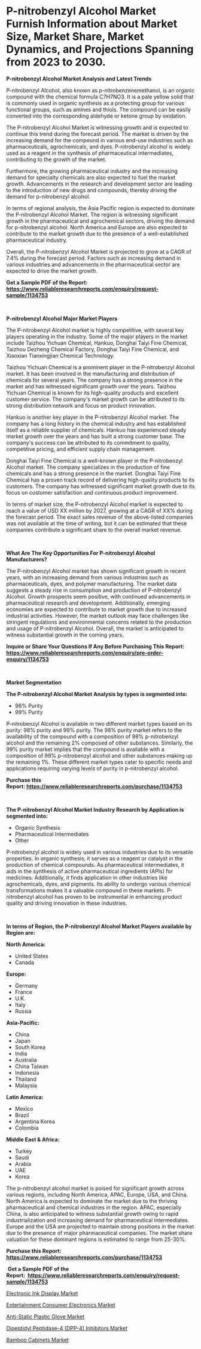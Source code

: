 <p><h1>P-nitrobenzyl Alcohol Market Furnish Information about Market Size, Market Share, Market Dynamics, and Projections Spanning from 2023 to 2030.</h1></p><p><strong>P-nitrobenzyl Alcohol Market Analysis and Latest Trends</strong></p>
<p><p>P-nitrobenzyl Alcohol, also known as p-nitrobenzenemethanol, is an organic compound with the chemical formula C7H7NO3. It is a pale yellow solid that is commonly used in organic synthesis as a protecting group for various functional groups, such as amines and thiols. The compound can be easily converted into the corresponding aldehyde or ketone group by oxidation.</p><p>The P-nitrobenzyl Alcohol Market is witnessing growth and is expected to continue this trend during the forecast period. The market is driven by the increasing demand for the compound in various end-use industries such as pharmaceuticals, agrochemicals, and dyes. P-nitrobenzyl alcohol is widely used as a reagent in the synthesis of pharmaceutical intermediates, contributing to the growth of the market.</p><p>Furthermore, the growing pharmaceutical industry and the increasing demand for specialty chemicals are also expected to fuel the market growth. Advancements in the research and development sector are leading to the introduction of new drugs and compounds, thereby driving the demand for p-nitrobenzyl alcohol.</p><p>In terms of regional analysis, the Asia Pacific region is expected to dominate the P-nitrobenzyl Alcohol Market. The region is witnessing significant growth in the pharmaceutical and agrochemical sectors, driving the demand for p-nitrobenzyl alcohol. North America and Europe are also expected to contribute to the market growth due to the presence of a well-established pharmaceutical industry.</p><p>Overall, the P-nitrobenzyl Alcohol Market is projected to grow at a CAGR of 7.4% during the forecast period. Factors such as increasing demand in various industries and advancements in the pharmaceutical sector are expected to drive the market growth.</p></p>
<p><strong>Get a Sample PDF of the Report:&nbsp; <a href="https://www.reliableresearchreports.com/enquiry/request-sample/1134753">https://www.reliableresearchreports.com/enquiry/request-sample/1134753</a></strong></p>
<p>&nbsp;</p>
<p><strong>P-nitrobenzyl Alcohol Major Market Players</strong></p>
<p><p>The P-nitrobenzyl Alcohol market is highly competitive, with several key players operating in the industry. Some of the major players in the market include Taizhou Yichuan Chemical, Hankuo, Donghai Taiyi Fine Chemical, Taizhou Dezheng Chemical Factory, Donghai Taiyi Fine Chemical, and Xiaoxian Tianxingjian Chemical Technology.</p><p>Taizhou Yichuan Chemical is a prominent player in the P-nitrobenzyl Alcohol market. It has been involved in the manufacturing and distribution of chemicals for several years. The company has a strong presence in the market and has witnessed significant growth over the years. Taizhou Yichuan Chemical is known for its high-quality products and excellent customer service. The company's market growth can be attributed to its strong distribution network and focus on product innovation.</p><p>Hankuo is another key player in the P-nitrobenzyl Alcohol market. The company has a long history in the chemical industry and has established itself as a reliable supplier of chemicals. Hankuo has experienced steady market growth over the years and has built a strong customer base. The company's success can be attributed to its commitment to quality, competitive pricing, and efficient supply chain management.</p><p>Donghai Taiyi Fine Chemical is a well-known player in the P-nitrobenzyl Alcohol market. The company specializes in the production of fine chemicals and has a strong presence in the market. Donghai Taiyi Fine Chemical has a proven track record of delivering high-quality products to its customers. The company has witnessed significant market growth due to its focus on customer satisfaction and continuous product improvement.</p><p>In terms of market size, the P-nitrobenzyl Alcohol market is expected to reach a value of USD XX million by 2027, growing at a CAGR of XX% during the forecast period. The exact sales revenue of the above-listed companies was not available at the time of writing, but it can be estimated that these companies contribute a significant share to the overall market revenue.</p></p>
<p>&nbsp;</p>
<p><strong>What Are The Key Opportunities For P-nitrobenzyl Alcohol Manufacturers?</strong></p>
<p><p>The P-nitrobenzyl Alcohol market has shown significant growth in recent years, with an increasing demand from various industries such as pharmaceuticals, dyes, and polymer manufacturing. The market data suggests a steady rise in consumption and production of P-nitrobenzyl Alcohol. Growth prospects seem positive, with continued advancements in pharmaceutical research and development. Additionally, emerging economies are expected to contribute to market growth due to increased industrial activities. However, the market outlook may face challenges like stringent regulations and environmental concerns related to the production and usage of P-nitrobenzyl Alcohol. Overall, the market is anticipated to witness substantial growth in the coming years.</p></p>
<p><strong>Inquire or Share Your Questions If Any Before Purchasing This Report: <a href="https://www.reliableresearchreports.com/enquiry/pre-order-enquiry/1134753">https://www.reliableresearchreports.com/enquiry/pre-order-enquiry/1134753</a></strong></p>
<p>&nbsp;</p>
<p><strong>Market Segmentation</strong></p>
<p><strong>The P-nitrobenzyl Alcohol Market Analysis by types is segmented into:</strong></p>
<p><ul><li>98% Purity</li><li>99% Purity</li></ul></p>
<p><p>P-nitrobenzyl Alcohol is available in two different market types based on its purity: 98% purity and 99% purity. The 98% purity market refers to the availability of the compound with a composition of 98% p-nitrobenzyl alcohol and the remaining 2% composed of other substances. Similarly, the 99% purity market implies that the compound is available with a composition of 99% p-nitrobenzyl alcohol and other substances making up the remaining 1%. These different market types cater to specific needs and applications requiring varying levels of purity in p-nitrobenzyl alcohol.</p></p>
<p><strong>Purchase this Report:&nbsp;<a href="https://www.reliableresearchreports.com/purchase/1134753">https://www.reliableresearchreports.com/purchase/1134753</a></strong></p>
<p>&nbsp;</p>
<p><strong>The P-nitrobenzyl Alcohol Market Industry Research by Application is segmented into:</strong></p>
<p><ul><li>Organic Synthesis</li><li>Pharmaceutical Intermediates</li><li>Other</li></ul></p>
<p><p>P-nitrobenzyl alcohol is widely used in various industries due to its versatile properties. In organic synthesis, it serves as a reagent or catalyst in the production of chemical compounds. As pharmaceutical intermediates, it aids in the synthesis of active pharmaceutical ingredients (APIs) for medicines. Additionally, it finds application in other industries like agrochemicals, dyes, and pigments. Its ability to undergo various chemical transformations makes it a valuable compound in these markets. P-nitrobenzyl alcohol has proven to be instrumental in enhancing product quality and driving innovation in these industries.</p></p>
<p>&nbsp;</p>
<p><strong>In terms of Region, the P-nitrobenzyl Alcohol Market Players available by Region are:</strong></p>
<p>
    <p> <strong> North America: </strong>
        <ul>
            <li>United States</li>
            <li>Canada</li>
        </ul>
        </p> 
    <p> <strong> Europe: </strong>
        <ul>
            <li>Germany</li>
            <li>France</li>
            <li>U.K.</li>
            <li>Italy</li>
            <li>Russia</li>
        </ul>
        </p> 
    <p> <strong> Asia-Pacific: </strong>
        <ul>
            <li>China</li>
            <li>Japan</li>
            <li>South Korea</li>
            <li>India</li>
            <li>Australia</li>
            <li>China Taiwan</li>
            <li>Indonesia</li>
            <li>Thailand</li>
            <li>Malaysia</li>
        </ul>
        </p> 
    <p> <strong> Latin America: </strong>
        <ul>
            <li>Mexico</li>
            <li>Brazil</li>
            <li>Argentina Korea</li>
            <li>Colombia</li>
        </ul>
        </p> 
    <p> <strong> Middle East & Africa: </strong>
        <ul>
            <li>Turkey</li>
            <li>Saudi</li>
            <li>Arabia</li>
            <li>UAE</li>
            <li>Korea</li>
        </ul>
    </p>
    </p>
<p><p>The p-nitrobenzyl alcohol market is poised for significant growth across various regions, including North America, APAC, Europe, USA, and China. North America is expected to dominate the market due to the thriving pharmaceutical and chemical industries in the region. APAC, especially China, is also anticipated to witness substantial growth owing to rapid industrialization and increasing demand for pharmaceutical intermediates. Europe and the USA are projected to maintain strong positions in the market due to the presence of major pharmaceutical companies. The market share valuation for these dominant regions is estimated to range from 25-30%.</p></p>
<p><strong>Purchase this Report: <a href="https://www.reliableresearchreports.com/purchase/1134753">https://www.reliableresearchreports.com/purchase/1134753</a></strong></p>
<p>&nbsp;<strong>Get a Sample PDF of the Report:&nbsp;&nbsp;<a href="https://www.reliableresearchreports.com/enquiry/request-sample/1134753">https://www.reliableresearchreports.com/enquiry/request-sample/1134753</a></strong></p>
<p><strong></strong></p>
<p><p><a href="https://www.linkedin.com/pulse/electronic-ink-display-market-insights-players-forecast/">Electronic Ink Display Market</a></p><p><a href="https://medium.com/@dennisoliver07/entertainment-consumer-electronics-market-outlook-industry-overview-and-forecast-2023-to-2030-3d5068062422">Entertainment Consumer Electronics Market</a></p><p><a href="https://www.linkedin.com/pulse/anti-static-plastic-glove-market-share-amp-new-trends-analysis/">Anti-Static Plastic Glove Market</a></p><p><a href="https://medium.com/@bobbyrobinson56/dipeptidyl-peptidase-4-dpp-4-inhibitors-market-furnishes-information-on-market-share-market-087a2036329f">Dipeptidyl Peptidase-4 (DPP-4) Inhibitors Market</a></p><p><a href="https://www.linkedin.com/pulse/bamboo-cabinets-market-challenges-opportunities-growth/">Bamboo Cabinets Market</a></p></p>